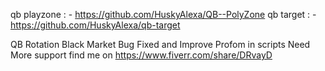qb playzone  : -  https://github.com/HuskyAlexa/QB--PolyZone
qb target    : - https://github.com/HuskyAlexa/qb-target

QB Rotation Black Market
Bug Fixed and Improve Profom in scripts
Need More support 
find me on https://www.fiverr.com/share/DRvayD
